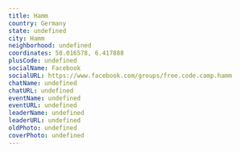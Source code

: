 ```yaml
---
title: Hamm
country: Germany
state: undefined
city: Hamm
neighborhood: undefined
coordinates: 50.016578, 6.417888
plusCode: undefined
socialName: Facebook
socialURL: https://www.facebook.com/groups/free.code.camp.hamm
chatName: undefined
chatURL: undefined
eventName: undefined
eventURL: undefined
leaderName: undefined
leaderURL: undefined
oldPhoto: undefined
coverPhoto: undefined
---
```

